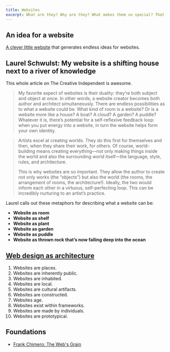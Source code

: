 ```yaml
---
title: Websites
excerpt: What are they? Why are they? What makes them so special? That's what I am trying to answer here.
---
```


## An idea for a website

[A clever little website](https://anideafora.website) that generates endless ideas for websites.

## Laurel Schwulst: My website is a shifting house next to a river of knowledge

<book-mark url='https://thecreativeindependent.com/essays/laurel-schwulst-my-website-is-a-shifting-house-next-to-a-river-of-knowledge-what-could-yours-be/'></book-mark>

This whole article on The Creative Independent is awesome.

> My favorite aspect of websites is their duality: they’re both subject and object at once. In other words, a website creator becomes both author and architect simultaneously. There are endless possibilities as to what a website could be. What kind of room is a website? Or is a website more like a house? A boat? A cloud? A garden? A puddle? Whatever it is, there’s potential for a self-reflexive feedback loop: when you put energy into a website, in turn the website helps form your own identity.

> Artists excel at creating worlds. They do this first for themselves and then, when they share their work, for others. Of course, world-building means creating everything—not only making things inside the world and also the surrounding world itself—the language, style, rules, and architecture.
>
> This is why websites are so important. They allow the author to create not only works (the “objects”) but also the world (the rooms, the arrangement of rooms, the architecture!). Ideally, the two would inform each other in a virtuous, self-perfecting loop. This can be incredibly nurturing to an artist’s practice.

Laurel calls out these metaphors for describing what a website can be:

- **Website as room**
- **Website as shelf**
- **Website as plant**
- **Website as garden**
- **Website as puddle**
- **Website as thrown rock that’s now falling deep into the ocean**

## [Web design as architecture](http://www--arc.com)

1. Websites are places.
2. Websites are inherently public.
3. Websites are inhabited.
4. Websites are local.
5. Websites are cultural artifacts.
6. Websites are constructed.
7. Websites age.
8. Websites exist within frameworks.
9. Websites are made by individuals.
10. Websites are prototypical.

## Foundations

- [Frank Chimero: The Web's Grain](https://frankchimero.com/writing/the-webs-grain/)

